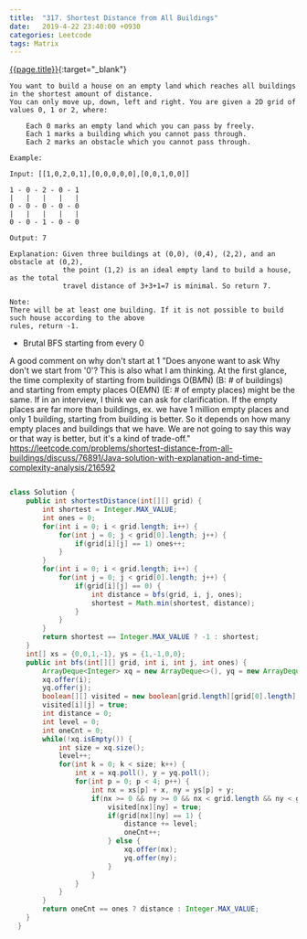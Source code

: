 ```yaml
---
title:  "317. Shortest Distance from All Buildings"
date:   2019-4-22 23:40:00 +0930
categories: Leetcode
tags: Matrix
---
```


[{{page.title}}](https://leetcode.com/problems/shortest-distance-from-all-buildings/){:target="_blank"}

    You want to build a house on an empty land which reaches all buildings in the shortest amount of distance.
    You can only move up, down, left and right. You are given a 2D grid of values 0, 1 or 2, where:

        Each 0 marks an empty land which you can pass by freely.
        Each 1 marks a building which you cannot pass through.
        Each 2 marks an obstacle which you cannot pass through.

    Example:

    Input: [[1,0,2,0,1],[0,0,0,0,0],[0,0,1,0,0]]

    1 - 0 - 2 - 0 - 1
    |   |   |   |   |
    0 - 0 - 0 - 0 - 0
    |   |   |   |   |
    0 - 0 - 1 - 0 - 0

    Output: 7

    Explanation: Given three buildings at (0,0), (0,4), (2,2), and an obstacle at (0,2),
                 the point (1,2) is an ideal empty land to build a house, as the total
                 travel distance of 3+3+1=7 is minimal. So return 7.

    Note:
    There will be at least one building. If it is not possible to build such house according to the above
    rules, return -1.


* Brutal BFS starting from every 0

A good comment on why don't start at 1
"Does anyone want to ask Why don't we start from '0'? This is also what I am thinking. At the first glance, the time complexity of starting from buildings O(B*M*N) (B: # of buildings) and starting from empty places O(E*M*N) (E: # of empty places) might be the same. If in an interview, I think we can ask for clarification. If the empty places are far more than buildings, ex. we have 1 million empty places and only 1 building, starting from building is better. So it depends on how many empty places and buildings that we have. We are not going to say this way or that way is better, but it's a kind of trade-off."
https://leetcode.com/problems/shortest-distance-from-all-buildings/discuss/76891/Java-solution-with-explanation-and-time-complexity-analysis/216592

```java

class Solution {
    public int shortestDistance(int[][] grid) {
        int shortest = Integer.MAX_VALUE;
        int ones = 0;
        for(int i = 0; i < grid.length; i++) {
            for(int j = 0; j < grid[0].length; j++) {
                if(grid[i][j] == 1) ones++;
            }
        }
        for(int i = 0; i < grid.length; i++) {
            for(int j = 0; j < grid[0].length; j++) {
                if(grid[i][j] == 0) {
                    int distance = bfs(grid, i, j, ones);
                    shortest = Math.min(shortest, distance);
                }
            }
        }
        return shortest == Integer.MAX_VALUE ? -1 : shortest;
    }
    int[] xs = {0,0,1,-1}, ys = {1,-1,0,0};
    public int bfs(int[][] grid, int i, int j, int ones) {
        ArrayDeque<Integer> xq = new ArrayDeque<>(), yq = new ArrayDeque<>();
        xq.offer(i);
        yq.offer(j);
        boolean[][] visited = new boolean[grid.length][grid[0].length];
        visited[i][j] = true;
        int distance = 0;
        int level = 0;
        int oneCnt = 0;
        while(!xq.isEmpty()) {
            int size = xq.size();
            level++;
            for(int k = 0; k < size; k++) {
                int x = xq.poll(), y = yq.poll();
                for(int p = 0; p < 4; p++) {
                    int nx = xs[p] + x, ny = ys[p] + y;
                    if(nx >= 0 && ny >= 0 && nx < grid.length && ny < grid[0].length && !visited[nx][ny] && grid[nx][ny] != 2) {
                        visited[nx][ny] = true;
                        if(grid[nx][ny] == 1) {
                            distance += level;
                            oneCnt++;
                        } else {
                            xq.offer(nx);
                            yq.offer(ny);
                        }
                    }
                }
            }
        }
        return oneCnt == ones ? distance : Integer.MAX_VALUE;
    }
  }
```
